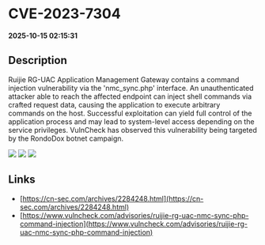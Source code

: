 # CVE-2023-7304

**2025-10-15 02:15:31**

## Description
Ruijie RG-UAC Application Management Gateway contains a command injection vulnerability via the 'nmc_sync.php' interface. An unauthenticated attacker able to reach the affected endpoint can inject shell commands via crafted request data, causing the application to execute arbitrary commands on the host. Successful exploitation can yield full control of the application process and may lead to system-level access depending on the service privileges. VulnCheck has observed this vulnerability being targeted by the RondoDox botnet campaign.

![](https://img.shields.io/static/v1?label=Score&message=9.3&color=red)
![](https://img.shields.io/static/v1?label=Severity&message=CRITICAL&color=red)
![](https://img.shields.io/static/v1?label=CWE&message=RCE&color=green)

## Links
- [https://cn-sec.com/archives/2284248.html](https://cn-sec.com/archives/2284248.html)
- [https://www.vulncheck.com/advisories/ruijie-rg-uac-nmc-sync-php-command-injection](https://www.vulncheck.com/advisories/ruijie-rg-uac-nmc-sync-php-command-injection)
